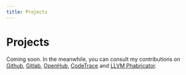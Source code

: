```yaml
---
title: Projects
---
```


# Projects

Coming soon. In the meanwhile, you can consult my contributions on [Github](https://github.com/ljmf00), [Gitlab](https://gitlab.com/lsferreira), [OpenHub](https://www.openhub.net/accounts/ljmf00/), [CodeTrace](https://codetrace.com/users/ljmf00) and [LLVM Phabricator](https://reviews.llvm.org/differential/query/WN92eMZoylKa/#R).
